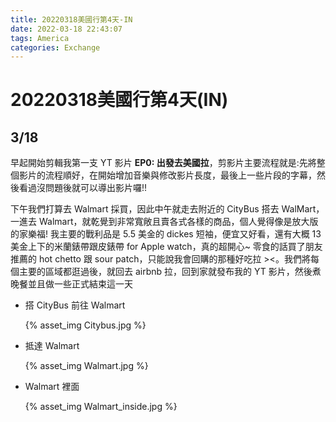 ```yaml
---
title: 20220318美國行第4天-IN
date: 2022-03-18 22:43:07
tags: America
categories: Exchange
---
```

# 20220318美國行第4天(IN)

## 3/18

早起開始剪輯我第一支 YT 影片 **EP0: 出發去美國拉**，剪影片主要流程就是:先將整個影片的流程順好，在開始增加音樂與修改影片長度，最後上一些片段的字幕，然後看過沒問題後就可以導出影片囉!!

下午我們打算去 Walmart 採買，因此中午就走去附近的 CityBus 搭去 WalMart，一進去 Walmart，就乾覺到非常寬敞且賣各式各樣的商品，個人覺得像是放大版的家樂福! 我主要的戰利品是 5.5 美金的 dickes 短袖，便宜又好看，還有大概 13 美金上下的米蘭錶帶跟皮錶帶 for Apple watch，真的超開心~ 零食的話買了朋友推薦的 hot chetto 跟 sour patch，只能說我會回購的那種好吃拉 ><。我們將每個主要的區域都逛過後，就回去 airbnb 拉，回到家就發布我的 YT 影片，然後煮晚餐並且做一些正式結束這一天 

- 搭 CityBus 前往 Walmart

    {% asset_img Citybus.jpg %}

- 抵達 Walmart
    
    {% asset_img Walmart.jpg %}

- Walmart 裡面
    
    {% asset_img Walmart_inside.jpg %}
